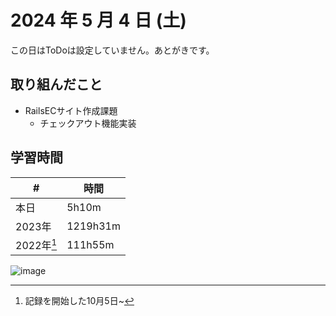# 2024 年 5 月 4 日 (土)
この日はToDoは設定していません。あとがきです。

## 取り組んだこと
- RailsECサイト作成課題
  - チェックアウト機能実装

## 学習時間
| #          | 時間     |
| ---------- | -------- |
| 本日       | 5h10m    |
| 2023年     | 1219h31m |
| 2022年[^2] | 111h55m  |



[^1]: 日〜土
[^2]: 記録を開始した10月5日~

![image](https://github.com/nil-ramuda/daily_report/assets/94735931/e6b12a8e-9183-4ef1-b95f-298f49d510a8)
